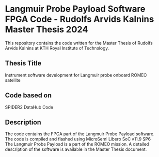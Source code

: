 # Langmuir Probe Payload Software FPGA Code - Rudolfs Arvids Kalnins Master Thesis 2024
This repository contains the code written for the Master Thesis of Rudolfs Arvids Kalnins at KTH Royal Institute of Technology.
## Thesis Title 
Instrument software development for Langmuir probe onboard ROMEO satellite
## Code based on
SPIDER2 DataHub Code
## Description
The code contains the FPGA part of the Langmuir Probe Payload software.
The code is compiled and flashed using MicroSemi Libero SoC v11.9 SP6
The Langmuir Probe Payload is a part of the ROMEO mission.
A detailed description of the software is available in the Master Thesis document.